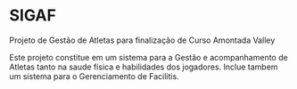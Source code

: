 # SIGAF
Projeto de Gestão de Atletas para finalização de Curso Amontada Valley

Este projeto constitue em um sistema para a Gestão e acompanhamento de Atletas tanto na saude física e habilidades dos jogadores.
Inclue tambem um sistema para o Gerenciamento de Facilitis.
